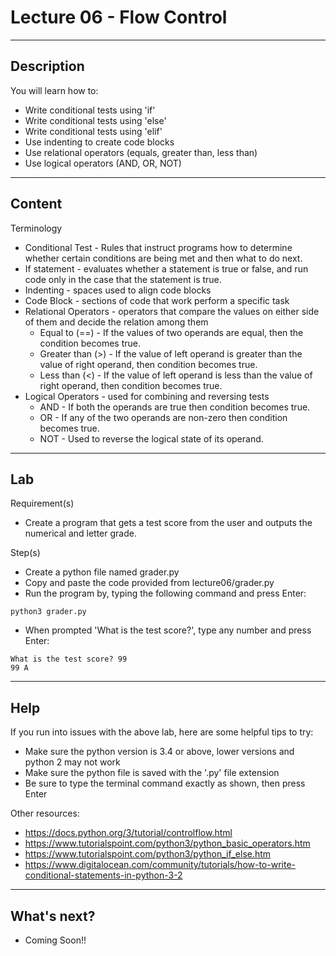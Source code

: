 # Lecture 06 - Flow Control

--------------------
Description
-------------------- 
You will learn how to:
* Write conditional tests using 'if'
* Write conditional tests using 'else'
* Write conditional tests using 'elif'
* Use indenting to create code blocks
* Use relational operators (equals, greater than, less than)
* Use logical operators (AND, OR, NOT)

--------------------
Content
-------------------- 

Terminology
* Conditional Test - Rules that instruct programs how to determine whether certain conditions are being met and then what to do next.
* If statement - evaluates whether a statement is true or false, and run code only in the case that the statement is true.
* Indenting - spaces used to align code blocks
* Code Block - sections of code that work perform a specific task 
* Relational Operators - operators that compare the values on either side of them and decide the relation among them
	* Equal to (==) - If the values of two operands are equal, then the condition becomes true.
	* Greater than (>) - If the value of left operand is greater than the value of right operand, then condition becomes true.
	* Less than (<) - If the value of left operand is less than the value of right operand, then condition becomes true. 
* Logical Operators - used for combining and reversing tests
	* AND - If both the operands are true then condition becomes true.
	* OR - If any of the two operands are non-zero then condition becomes true.
	* NOT - Used to reverse the logical state of its operand.

--------------------
Lab
-------------------- 

Requirement(s)
* Create a program that gets a test score from the user and outputs the numerical and letter grade.

Step(s)
 
* Create a python file named grader.py
* Copy and paste the code provided from lecture06/grader.py
* Run the program by, typing the following command and press Enter:
```
python3 grader.py
```
* When prompted 'What is the test score?', type any number and press Enter:
```
What is the test score? 99
99 A
```

--------------------
Help
-------------------- 

If you run into issues with the above lab, here are some helpful tips to try:
* Make sure the python version is 3.4 or above, lower versions and python 2 may not work
* Make sure the python file is saved with the '.py' file extension
* Be sure to type the terminal command exactly as shown, then press Enter

Other resources:
* https://docs.python.org/3/tutorial/controlflow.html
* https://www.tutorialspoint.com/python3/python_basic_operators.htm
* https://www.tutorialspoint.com/python3/python_if_else.htm
* https://www.digitalocean.com/community/tutorials/how-to-write-conditional-statements-in-python-3-2

--------------------
What's next?
--------------------
* Coming Soon!!